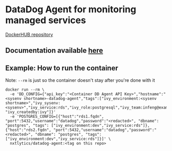 # DataDog Agent for monitoring managed services

[DockerHUB repository](https://hub.docker.com/r/nxtlytics/datadog-agent)

## Documentation available [here](./docs/)

## Example: How to run the container

Note: `--rm` is just so the container doesn't stay after you're done with it

```
docker run --rm \
  -e 'DD_CONFIG={"api_key":"<Container DD Agent API Key>","hostname":"<sysenv shortname>-datadog-agent","tags":["ivy_environment:<sysenv shortname>","ivy_sysenv:<sysenv>","ivy_service:rds","ivy_role:postgresql","ivy_team:infeng@example.com", "ivy_createdby:ivy"]}' 
  -e 'POSTGRES_CONFIG=[{"host":"rds1.fqdn", "port":5432,"username":"datadog","password":"<redacted>", "dbname": "postgres", "tags": ["ivy_environment:dev","ivy_service:rds"]},{"host":"rds2.fqdn", "port":5432,"username":"datadog","password":"<redacted>", "dbname": "postgres", "tags": ["ivy_environment:dev","ivy_service:rds"]}]' \
  nxtlytics/datadog-agent:<tag on this repo>
```
